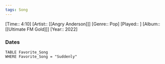```yaml
---
tags: Song  
---
```

[Time:: 4:10]
[Artist:: [[Angry Anderson]]]
[Genre:: Pop]
[Played:: ]
[Album:: [[Ultimate FM Gold]]]
[Year:: 2022]
### Dates
````dataview
TABLE Favorite_Song
WHERE Favorite_Song = "Suddenly"
````